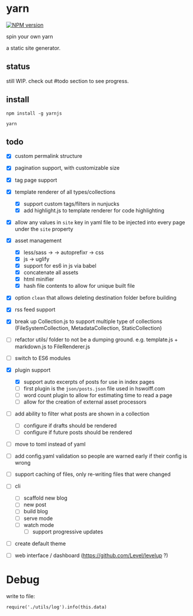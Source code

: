 # yarn

[![NPM version](https://badge.fury.io/js/yarnjs.svg)](http://badge.fury.io/js/yarnjs)

spin your own yarn

a static site generator.

## status

still WIP. check out #todo section to see progress.

## install

`npm install -g yarnjs`

`yarn`

## todo

- [x] custom permalink structure
- [x] pagination support, with customizable size
- [x] tag page support
- [x] template renderer of all types/collections
  - [x] support custom tags/filters in nunjucks
  - [x] add highlight.js to template renderer for code highlighting
- [x] allow any values in `site` key in yaml file to be injected into every page under the `site` property
- [x] asset management
  - [x] less/sass -> -> autoprefixr -> css
  - [x] js -> uglify
  - [x] support for es6 in js via babel
  - [x] concatenate all assets
  - [x] html minifier
  - [x] hash file contents to allow for unique built file  
- [x] option `clean` that allows deleting destination folder before building
- [x] rss feed support
- [x] break up Collection.js to support multiple type of collections (FileSystemCollection, MetadataCollection, StaticCollection)
- [ ] refactor utils/ folder to not be a dumping ground. e.g. template.js + markdown.js to FileRenderer.js
- [ ] switch to ES6 modules
- [x] plugin support
  - [x] support auto excerpts of posts for use in index pages
  - [ ] first plugin is the `json/posts.json` file used in hswolff.com
  - [ ] word count plugin to allow for estimating time to read a page
  - [ ] allow for the creation of external asset processors
- [ ] add ability to filter what posts are shown in a collection
  - [ ] configure if drafts should be rendered
  - [ ] configure if future posts should be rendered
- [ ] move to toml instead of yaml
- [ ] add config.yaml validation so people are warned early if their config is wrong
- [ ] support caching of files, only re-writing files that were changed
- [ ] cli
  - [ ] scaffold new blog
  - [ ] new post
  - [ ] build blog
  - [ ] serve mode
  - [ ] watch mode
    - [ ] support progressive updates
- [ ] create default theme
- [ ] web interface / dashboard (https://github.com/Level/levelup ?)


# Debug

write to file:
```
require('./utils/log').info(this.data)
```
